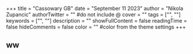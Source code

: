 +++
title = "Cassowary GB"
date = "September 11 2023"
author = "Nikola Zupancic"
authorTwitter = "" #do not include @
cover = ""
tags = ["", ""]
keywords = ["", ""]
description = ""
showFullContent = false
readingTime = false
hideComments = false
color = "" #color from the theme settings
+++

## ww
